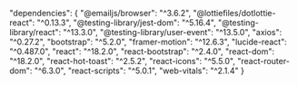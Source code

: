 "dependencies": {
  "@emailjs/browser": "^3.6.2",
  "@lottiefiles/dotlottie-react": "^0.13.3",
  "@testing-library/jest-dom": "^5.16.4",
  "@testing-library/react": "^13.3.0",
  "@testing-library/user-event": "^13.5.0",
  "axios": "^0.27.2",
  "bootstrap": "^5.2.0",
  "framer-motion": "^12.6.3",
  "lucide-react": "^0.487.0",
  "react": "^18.2.0",
  "react-bootstrap": "^2.4.0",
  "react-dom": "^18.2.0",
  "react-hot-toast": "^2.5.2",
  "react-icons": "^5.5.0",
  "react-router-dom": "^6.3.0",
  "react-scripts": "^5.0.1",
  "web-vitals": "^2.1.4"
}

